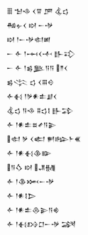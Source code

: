 <div class='block'>
<div class='line'>𒑆 𒈠𒈾 𒌋𒐊 𒂆 𒆬𒌓</div>
<div class='line'>𒄀𒉡𒌋 𒊭 𒀸𒋩</div>
<div class='line'>𒊭 𒁹𒀸𒋩𒊕𒅖</div>
<div class='line'>𒀸 𒅆 𒁹𒆰𒌋𒋾 𒃲𒃾</div>
<div class='line'>𒀸 𒅆 𒁹𒌗𒆥𒀀𒀀 𒈫𒌋</div>
<div class='line'>𒌗𒋞 𒌓 𒌋𒐋𒄰</div>
<div class='line'>𒅆𒈬 𒁹𒃻𒀭𒉺𒋗𒌋</div>
<div class='line'>𒆬𒌓 𒀀𒈾 𒐉𒌓𒋙 𒃲𒁉</div>
<div class='line'>𒅆 𒁹𒀭𒉺𒊺𒍦𒀀𒉌</div>
<div class='line'>𒊕 𒃻 𒌋𒅗 𒂍𒈗𒈨𒌍</div>
<div class='line'>𒅆 𒁹𒀭𒈬𒆠𒅔</div>
<div class='line'>𒀀𒋝 𒊭 𒂗𒉆</div>
<div class='line'>𒅆 𒁹𒆠𒈲𒀸𒋩</div>
<div class='line'>𒅆 𒁹𒀭𒋙𒆕</div>
<div class='line'>𒅆 𒁹𒀭𒉺𒁲𒉌𒀀𒄯</div>
<div class='line'>𒅆 𒁹𒈬𒋳𒆸𒀸𒋩 𒋋</div>
</div>